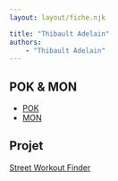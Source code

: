 ```yaml
---
layout: layout/fiche.njk

title: "Thibault Adelain"
authors:
    - "Thibault Adelain"
---
```


## POK & MON

* [POK](./pok)
* [MON](./mon)

## Projet

[Street Workout Finder](../../../projets/2022-2023/SWF/)
